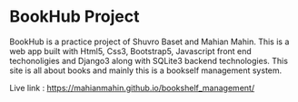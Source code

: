 ﻿# BookHub Project
 BookHub is a practice project of Shuvro Baset and Mahian Mahin. This is a web app built with Html5, Css3, Bootstrap5, Javascript front end techonoligies and Django3 along with SQLite3 backend technologies. This site is all about books and mainly this is a bookself management system.
 
 Live link : https://mahianmahin.github.io/bookshelf_management/
